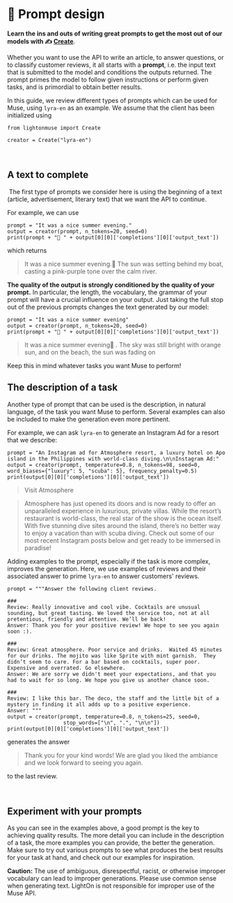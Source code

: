 ---
---

# 📜 Prompt design

**Learn the ins and outs of writing great prompts to get the most out of our models with ✍️ [Create](/api/primitives/create)**.

Whether you want to use the API to write an article, to answer questions, or to classify customer reviews, it all starts with a **prompt**, i.e. the input text that is submitted to the model and conditions the outputs returned. The prompt primes the model to follow given instructions or perform given tasks, and is primordial to obtain better results.

​In this guide, we review different types of prompts which can be used for Muse, using `lyra-en` as an example. We assume that the client has been initialized using

```
from lightonmuse import Create

creator = Create("lyra-en")
```

​
## A text to complete
​
The first type of prompts we consider here is using the beginning of a text (article, advertisement, literary text) that we want the API to continue. 

For example, we can use 
```
prompt = "It was a nice summer evening."
output = creator(prompt, n_tokens=20, seed=0) 
print(prompt + "🤖 " + output[0][0]['completions'][0]['output_text'])
```
​which returns
> It was a nice summer evening.🤖 The sun was setting behind my boat, casting a pink-purple tone over the calm river.

**The quality of the output is strongly conditioned by the quality of your prompt.** In particular, the length, the vocabulary, the grammar of your prompt will have a crucial influence on your output. Just taking the full stop out of the previous prompts changes the text generated by our model:
​
```
prompt = "It was a nice summer evening"
output = creator(prompt, n_tokens=20, seed=0) 
print(prompt + "🤖 " + output[0][0]['completions'][0]['output_text'])
```

> It was a nice summer evening🤖 . The sky was still bright with orange sun, and on the beach, the sun was fading on

Keep this in mind whatever tasks you want Muse to perform!

## The description of a task

Another type of prompt that can be used is the description, in natural language, of the task you want Muse to perform. Several examples can also be included to make the generation even more pertinent. 

For example, we can ask `lyra-en` to generate an Instagram Ad for a resort that we describe:
​
```
prompt = "An Instagram ad for Atmosphere resort, a luxury hotel on Apo island in the Philippines with world-class diving.\n\nInstagram Ad:" 
output = creator(prompt, temperature=0.8, n_tokens=98, seed=0, word_biases={"luxury": 5, "scuba": 5}, frequency_penalty=0.5)
print(output[0][0]['completions'][0]['output_text'])
```
>Visit Atmosphere

>Atmosphere has just opened its doors and is now ready to offer an unparalleled experience in luxurious, private villas. While the resort’s restaurant is world-class, the real star of the show is the ocean itself. With five stunning dive sites around the island, there’s no better way to enjoy a vacation than with scuba diving. Check out some of our most recent Instagram posts below and get ready to be immersed in paradise!


​Adding examples to the prompt, especially if the task is more complex, improves the generation. Here, we use examples of reviews and their associated answer to prime `lyra-en` to answer customers' reviews.

```
prompt = """Answer the following client reviews.

###
Review: Really innovative and cool vibe. Cocktails are unusual sounding, but great tasting. We loved the service too, not at all pretentious, friendly and attentive. We’ll be back!
Answer: Thank you for your positive review! We hope to see you again soon :).

###
Review: Great atmosphere. Poor service and drinks.  Waited 45 minutes for our drinks. The mojito was like Sprite with mint garnish.  They didn’t seem to care. For a bar based on cocktails, super poor. Expensive and overrated. Go elsewhere.
Answer: We are sorry we didn't meet your expectations, and that you had to wait for so long. We hope you give us another chance soon.

###
Review: I like this bar. The deco, the staff and the little bit of a mystery in finding it all adds up to a positive experience. 
Answer: """
output = creator(prompt, temperature=0.8, n_tokens=25, seed=0, 
                  stop_words=["\n", ".", "\n\n"])
print(output[0][0]['completions'][0]['output_text'])
```
​generates the answer 

> Thank you for your kind words! We are glad you liked the ambiance and we look forward to seeing you again.
​

to the last review. 

​
## Experiment with your prompts

As you can see in the examples above, a good prompt is the key to achieving quality results. The more detail you can include in the description of a task, the more examples you can provide, the better the generation. Make sure to try out various prompts to see what produces the best results for your task at hand, and check out our examples for inspiration. 


**Caution:** The use of ambiguous, disrespectful, racist, or otherwise improper vocabulary can lead to improper generations. Please use common sense when generating text. LightOn is not responsible for improper use of the Muse API.